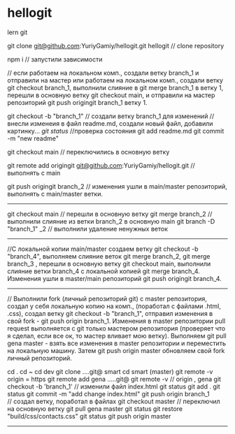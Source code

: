 # hellogit
lern git

 git clone git@github.com:YuriyGamiy/hellogit.git hellogit
//  clone repository

npm i 
//  запустили зависимости

//  если работаем на локальном комп., создали ветку branch_1 и отправили на мастер
    или работаем на локальном комп., создали ветку git checkout branch_1, выполнили слияние в  git merge branch_1 в ветку 1, перешли в основную ветку  git checkout main, и отправили на мастер репозиторий  git push origingit branch_1  ветку 1.

git checkout -b "branch_1"
//  создали ветку branch_1 для изменений
//  внесли изменеия в файл readme.md, создали новый файл, добавили картинку...
*git status*  //проверка состояния
git add readme.md
git commit -m "new readme"

git checkout main
//  переключились в основную ветку

git remote add origingit git@github.com:YuriyGamiy/hellogit.git
//  выполнять с main

git push origingit branch_2
//  изменения ушли в main/master репозиторий, выполнять с main/master ветки.

*******************************************************
git checkout main
//  перешли в основную ветку
git merge branch_2
//  выполнили слияние из ветки branch_2 в основную main
git branch -D "branch_1"
                     _2
//  выполнили удаление ненужных веток
*******************************************************

//С локальной копии main/master создаем ветку git checkout -b "branch_4", выполняем слияние веток  git merge branch_2,   git merge branch_3   ,  перешли в основную ветку  git checkout main, выполнили слияние ветки branch_4 с локальной копией git merge branch_4. Изменения ушли в master/main репозиторий git push origingit branch_4.

********************************************************
// Выполнили fork (личный репозиторий git) с master репозитория, создал у себя локальную копию на комп.,  (поработал с файлами .html, .css), создал ветку git checkout -b "branch_1", отправил изменения в свой fork - git push origin branch_1. Изменения в mаster репозитории pull request выполняется с git только мастером репозитория (проверяет что я сделал, если все ок, то мастер вливает мою ветку). Выполняем git pull gena master - взять все изменения в master репозитории и переместить на локальную машину. Затем git push origin master обновляем свой fork личный репозиторий.

cd .
cd ~
cd dev
git clone ....git@   smart
cd smart               (master)
git remote -v
origin = https
git remote add gena .....git@
git remote -v    // origin  , gena
git checkout -b 'branch_1'
//  изменили файл index.html
git status
git add .
git status
git commit -m "add change index.html"
git push origin branch_1  
//  создал ветку, поработал в файлах
git checkout master
//  переключил на основную ветку
git pull gena master
git status 
git restore "build/css/contacts.css"
git status
git push origin master

******************************************************
